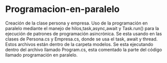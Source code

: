 # Programacion-en-paralelo
Creación de la clase persona y empresa. Uso de la programación en paralelo mediante el manejo de hilos,task,async,await y Task.run() para la ejecución de patrones de programación asincrónica. Se esta usando en las clases de Persona.cs y Empresa.cs, donde se usa el task, await y thread. Estos archivos están dentro de la carpeta modelos. Se esta ejecutando dentro del archivo llamado Program.cs, esta comentado la parte del código llamado programación en paralelo.
